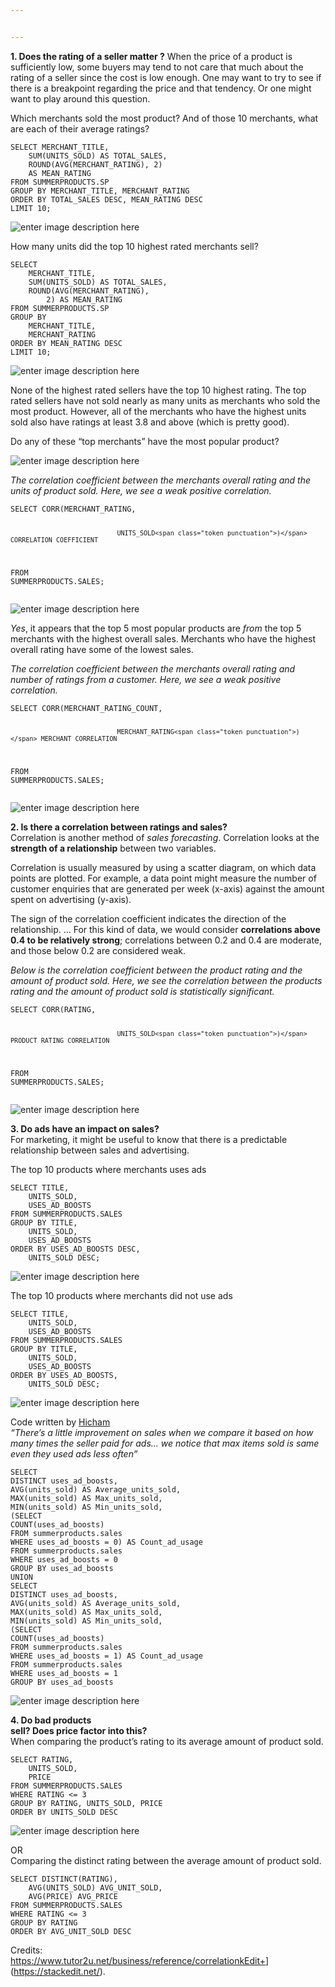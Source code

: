 ```yaml
---


---
```


<p><strong>1.   Does the rating of a seller matter ?</strong> When the price of a product is sufficiently low, some buyers may tend to not care that much about the rating of a seller since the cost is low enough. One may want to try to see if there is a breakpoint regarding the price and that tendency. Or one might want to play around this question.</p>
<p>Which merchants sold the most product? And of those 10 merchants, what are each of their average ratings?</p>
<pre class=" language-sql"><code class="prism  language-sql"><span class="token keyword">SELECT</span> MERCHANT_TITLE<span class="token punctuation">,</span>
	<span class="token function">SUM</span><span class="token punctuation">(</span>UNITS_SOLD<span class="token punctuation">)</span> <span class="token keyword">AS</span> TOTAL_SALES<span class="token punctuation">,</span>
	<span class="token function">ROUND</span><span class="token punctuation">(</span><span class="token function">AVG</span><span class="token punctuation">(</span>MERCHANT_RATING<span class="token punctuation">)</span><span class="token punctuation">,</span> <span class="token number">2</span><span class="token punctuation">)</span>
	<span class="token keyword">AS</span> MEAN_RATING
<span class="token keyword">FROM</span> SUMMERPRODUCTS<span class="token punctuation">.</span>SP
<span class="token keyword">GROUP</span> <span class="token keyword">BY</span> MERCHANT_TITLE<span class="token punctuation">,</span> MERCHANT_RATING
<span class="token keyword">ORDER</span> <span class="token keyword">BY</span> TOTAL_SALES <span class="token keyword">DESC</span><span class="token punctuation">,</span> MEAN_RATING <span class="token keyword">DESC</span>
<span class="token keyword">LIMIT</span> <span class="token number">10</span><span class="token punctuation">;</span>
</code></pre>
<p><img src="https://i.ibb.co/rH1qyq7/image-2021-12-28-214648.png" alt="enter image description here"></p>
<p>How many units did the top 10 highest rated merchants sell?</p>
<pre class=" language-sql"><code class="prism  language-sql"><span class="token keyword">SELECT</span>
	MERCHANT_TITLE<span class="token punctuation">,</span>
	<span class="token function">SUM</span><span class="token punctuation">(</span>UNITS_SOLD<span class="token punctuation">)</span> <span class="token keyword">AS</span> TOTAL_SALES<span class="token punctuation">,</span>
	<span class="token function">ROUND</span><span class="token punctuation">(</span><span class="token function">AVG</span><span class="token punctuation">(</span>MERCHANT_RATING<span class="token punctuation">)</span><span class="token punctuation">,</span>
		<span class="token number">2</span><span class="token punctuation">)</span> <span class="token keyword">AS</span> MEAN_RATING
<span class="token keyword">FROM</span> SUMMERPRODUCTS<span class="token punctuation">.</span>SP
<span class="token keyword">GROUP</span> <span class="token keyword">BY</span> 
	MERCHANT_TITLE<span class="token punctuation">,</span>
	MERCHANT_RATING
<span class="token keyword">ORDER</span> <span class="token keyword">BY</span> MEAN_RATING <span class="token keyword">DESC</span>
<span class="token keyword">LIMIT</span> <span class="token number">10</span><span class="token punctuation">;</span>
</code></pre>
<p><img src="https://i.ibb.co/wRRBSMs/image-2021-12-28-193914.png" alt="enter image description here"></p>
<p>None of the highest rated sellers have the top 10 highest rating. The top rated sellers have not sold nearly as many units as merchants who sold the most product. However, all of the merchants who have the highest units sold also have ratings at least 3.8 and above (which is pretty good).</p>
<p>Do any of these “top merchants” have the most popular product?</p>
<p><img src="https://i.ibb.co/WVBb39G/image-2021-12-28-222327.png" alt="enter image description here"></p>
<p><em>The correlation coefficient between the merchants overall rating and the units of product sold. Here, we see a weak positive correlation.</em></p>
<pre class=" language-sql"><code class="prism  language-sql"><span class="token keyword">SELECT</span> CORR<span class="token punctuation">(</span>MERCHANT_RATING<span class="token punctuation">,</span>

								UNITS_SOLD<span class="token punctuation">)</span> CORRELATION_COEFFICIENT
<span class="token keyword">FROM</span> SUMMERPRODUCTS<span class="token punctuation">.</span>SALES<span class="token punctuation">;</span>
</code></pre>
<p><img src="https://i.ibb.co/fv2Lbq2/image-2022-01-02-231121.png" alt="enter image description here"></p>
<p><em>Yes</em>, it appears that the top 5 most popular products are <em>from</em> the top 5 merchants with the highest overall sales. Merchants who have the highest overall rating have some of the lowest sales.</p>
<p><em>The correlation coefficient between the merchants overall rating and number of ratings from a customer. Here, we see a weak positive correlation.</em></p>
<pre class=" language-sql"><code class="prism  language-sql"><span class="token keyword">SELECT</span> CORR<span class="token punctuation">(</span>MERCHANT_RATING_COUNT<span class="token punctuation">,</span>

								MERCHANT_RATING<span class="token punctuation">)</span> MERCHANT_CORRELATION
<span class="token keyword">FROM</span> SUMMERPRODUCTS<span class="token punctuation">.</span>SALES<span class="token punctuation">;</span>
</code></pre>
<p><img src="https://i.ibb.co/zGWB3cM/image-2022-01-02-232546.png" alt="enter image description here"></p>
<p><strong>2. Is there a correlation between ratings and sales?</strong><br>
Correlation is another method of  <em>sales forecasting</em>. Correlation looks at the  <strong>strength of a relationship</strong> between two variables.</p>
<p>Correlation is usually measured by using a scatter diagram, on which data points are plotted. For example, a data point might measure the number of customer enquiries that are generated per week (x-axis) against the amount spent on advertising (y-axis).</p>
<p>The sign of the correlation coefficient indicates the direction of the relationship. … For this kind of data, we would consider <strong>correlations above 0.4 to be relatively strong</strong>; correlations between 0.2 and 0.4 are moderate, and those below 0.2 are considered weak.</p>
<p><em>Below is the correlation coefficient between the product rating and the amount of product sold. Here, we see the correlation between the products rating and the amount of product sold is statistically significant.</em></p>
<pre class=" language-sql"><code class="prism  language-sql"><span class="token keyword">SELECT</span> CORR<span class="token punctuation">(</span>RATING<span class="token punctuation">,</span>

								UNITS_SOLD<span class="token punctuation">)</span> PRODUCT_RATING_CORRELATION
<span class="token keyword">FROM</span> SUMMERPRODUCTS<span class="token punctuation">.</span>SALES<span class="token punctuation">;</span>
</code></pre>
<p><img src="https://i.ibb.co/D5fY6n9/image-2022-01-02-233545.png" alt="enter image description here"></p>
<p><strong>3. Do ads have an impact on sales?</strong><br>
For marketing, it might be useful to know that there is a predictable relationship between sales and advertising.</p>
<p>The top 10 products where merchants uses ads</p>
<pre class=" language-sql"><code class="prism  language-sql"><span class="token keyword">SELECT</span> TITLE<span class="token punctuation">,</span>
	UNITS_SOLD<span class="token punctuation">,</span>
	USES_AD_BOOSTS
<span class="token keyword">FROM</span> SUMMERPRODUCTS<span class="token punctuation">.</span>SALES
<span class="token keyword">GROUP</span> <span class="token keyword">BY</span> TITLE<span class="token punctuation">,</span>
	UNITS_SOLD<span class="token punctuation">,</span>
	USES_AD_BOOSTS
<span class="token keyword">ORDER</span> <span class="token keyword">BY</span> USES_AD_BOOSTS <span class="token keyword">DESC</span><span class="token punctuation">,</span>
	UNITS_SOLD <span class="token keyword">DESC</span><span class="token punctuation">;</span>
</code></pre>
<p><img src="https://i.ibb.co/KVjnRx1/image-2022-01-03-211017.png" alt="enter image description here"></p>
<p>The top 10 products where merchants did not use ads</p>
<pre class=" language-sql"><code class="prism  language-sql"><span class="token keyword">SELECT</span> TITLE<span class="token punctuation">,</span>
	UNITS_SOLD<span class="token punctuation">,</span>
	USES_AD_BOOSTS
<span class="token keyword">FROM</span> SUMMERPRODUCTS<span class="token punctuation">.</span>SALES
<span class="token keyword">GROUP</span> <span class="token keyword">BY</span> TITLE<span class="token punctuation">,</span>
	UNITS_SOLD<span class="token punctuation">,</span>
	USES_AD_BOOSTS
<span class="token keyword">ORDER</span> <span class="token keyword">BY</span> USES_AD_BOOSTS<span class="token punctuation">,</span>
	UNITS_SOLD <span class="token keyword">DESC</span><span class="token punctuation">;</span>
</code></pre>
<p><img src="https://i.ibb.co/gyqdS7T/image-2022-01-03-212010.png" alt="enter image description here"></p>
<p>Code written by <a href="https://www.linkedin.com/in/hicham-gougane-56367b134/?lipi=urn:li:page:messaging_thread;1b89de64-81cf-4fc6-812b-881b468833d0&amp;licu=urn:li:control:d_flagship3_messaging-view_profile">Hicham</a><br>
<em>“There’s a little improvement on sales when we compare it based on how many times the seller paid for ads… we notice that max items sold is same even they used ads less often”</em></p>
<pre class=" language-sql"><code class="prism  language-sql"><span class="token keyword">SELECT</span> 
<span class="token keyword">DISTINCT</span> uses_ad_boosts<span class="token punctuation">,</span>
<span class="token function">AVG</span><span class="token punctuation">(</span>units_sold<span class="token punctuation">)</span> <span class="token keyword">AS</span> Average_units_sold<span class="token punctuation">,</span>
<span class="token function">MAX</span><span class="token punctuation">(</span>units_sold<span class="token punctuation">)</span> <span class="token keyword">AS</span> Max_units_sold<span class="token punctuation">,</span>
<span class="token function">MIN</span><span class="token punctuation">(</span>units_sold<span class="token punctuation">)</span> <span class="token keyword">AS</span> Min_units_sold<span class="token punctuation">,</span>
<span class="token punctuation">(</span><span class="token keyword">SELECT</span> 
<span class="token function">COUNT</span><span class="token punctuation">(</span>uses_ad_boosts<span class="token punctuation">)</span> 
<span class="token keyword">FROM</span> summerproducts<span class="token punctuation">.</span>sales
<span class="token keyword">WHERE</span> uses_ad_boosts <span class="token operator">=</span> <span class="token number">0</span><span class="token punctuation">)</span> <span class="token keyword">AS</span> Count_ad_usage
<span class="token keyword">FROM</span> summerproducts<span class="token punctuation">.</span>sales
<span class="token keyword">WHERE</span> uses_ad_boosts <span class="token operator">=</span> <span class="token number">0</span>
<span class="token keyword">GROUP</span> <span class="token keyword">BY</span> uses_ad_boosts
<span class="token keyword">UNION</span>
<span class="token keyword">SELECT</span> 
<span class="token keyword">DISTINCT</span> uses_ad_boosts<span class="token punctuation">,</span>
<span class="token function">AVG</span><span class="token punctuation">(</span>units_sold<span class="token punctuation">)</span> <span class="token keyword">AS</span> Average_units_sold<span class="token punctuation">,</span>
<span class="token function">MAX</span><span class="token punctuation">(</span>units_sold<span class="token punctuation">)</span> <span class="token keyword">AS</span> Max_units_sold<span class="token punctuation">,</span>
<span class="token function">MIN</span><span class="token punctuation">(</span>units_sold<span class="token punctuation">)</span> <span class="token keyword">AS</span> Min_units_sold<span class="token punctuation">,</span>
<span class="token punctuation">(</span><span class="token keyword">SELECT</span> 
<span class="token function">COUNT</span><span class="token punctuation">(</span>uses_ad_boosts<span class="token punctuation">)</span> 
<span class="token keyword">FROM</span> summerproducts<span class="token punctuation">.</span>sales
<span class="token keyword">WHERE</span> uses_ad_boosts <span class="token operator">=</span> <span class="token number">1</span><span class="token punctuation">)</span> <span class="token keyword">AS</span> Count_ad_usage
<span class="token keyword">FROM</span> summerproducts<span class="token punctuation">.</span>sales
<span class="token keyword">WHERE</span> uses_ad_boosts <span class="token operator">=</span> <span class="token number">1</span>
<span class="token keyword">GROUP</span> <span class="token keyword">BY</span> uses_ad_boosts
</code></pre>
<p><img src="https://i.ibb.co/7th8NrH/image-2022-01-03-213227.png" alt="enter image description here"></p>
<p><strong>4. <strong>Do bad products<br>
sell? Does price factor into this?</strong></strong><br>
When comparing the product’s rating to its average amount of product sold.</p>
<pre class=" language-sql"><code class="prism  language-sql"><span class="token keyword">SELECT</span> RATING<span class="token punctuation">,</span>
	UNITS_SOLD<span class="token punctuation">,</span>
	PRICE
<span class="token keyword">FROM</span> SUMMERPRODUCTS<span class="token punctuation">.</span>SALES
<span class="token keyword">WHERE</span> RATING <span class="token operator">&lt;=</span> <span class="token number">3</span>
<span class="token keyword">GROUP</span> <span class="token keyword">BY</span> RATING<span class="token punctuation">,</span> UNITS_SOLD<span class="token punctuation">,</span> PRICE
<span class="token keyword">ORDER</span> <span class="token keyword">BY</span> UNITS_SOLD <span class="token keyword">DESC</span>
</code></pre>
<p><img src="https://i.ibb.co/8bjxvV8/image-2022-01-03-223428.png" alt="enter image description here"></p>
<p>OR<br>
Comparing the distinct rating between the average amount of product sold.</p>
<pre class=" language-sql"><code class="prism  language-sql"><span class="token keyword">SELECT</span> <span class="token keyword">DISTINCT</span><span class="token punctuation">(</span>RATING<span class="token punctuation">)</span><span class="token punctuation">,</span>
	<span class="token function">AVG</span><span class="token punctuation">(</span>UNITS_SOLD<span class="token punctuation">)</span> AVG_UNIT_SOLD<span class="token punctuation">,</span>
	<span class="token function">AVG</span><span class="token punctuation">(</span>PRICE<span class="token punctuation">)</span> AVG_PRICE
<span class="token keyword">FROM</span> SUMMERPRODUCTS<span class="token punctuation">.</span>SALES
<span class="token keyword">WHERE</span> RATING <span class="token operator">&lt;=</span> <span class="token number">3</span>
<span class="token keyword">GROUP</span> <span class="token keyword">BY</span> RATING
<span class="token keyword">ORDER</span> <span class="token keyword">BY</span> AVG_UNIT_SOLD <span class="token keyword">DESC</span>
</code></pre>
<p>Credits:<br>
<a href="https://www.tutor2u.net/business/reference/correlationkEdit+">https://www.tutor2u.net/business/reference/correlationkEdit+</a>](<a href="https://stackedit.net/">https://stackedit.net/</a>).</p>

